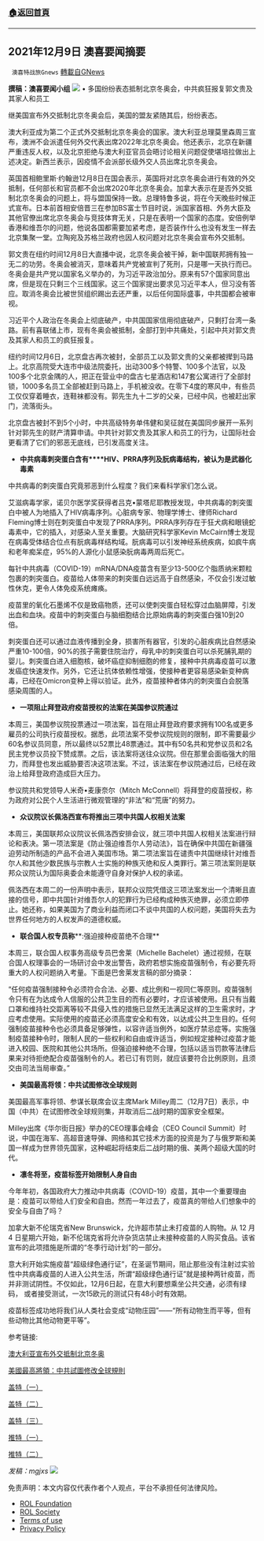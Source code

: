 ###  [:house:返回首頁](https://github.com/ourhimalayas/txt)
---


## 2021年12月9日 澳喜要闻摘要
` 澳喜特战旅Gnews` [轉載自GNews](https://gnews.org/zh-hans/1736185/)

**撰稿：澳喜要闻小组**
![](https://assets.gnews.org/wp-content/uploads/2021/12/Picture1-10.jpg)
• 多国纷纷表态抵制北京冬奥会，中共疯狂报复郭文贵及其家人和员工

继美国宣布外交抵制北京冬奥会后，美国的盟友紧随其后，纷纷表态。

澳大利亚成为第二个正式外交抵制北京冬奥会的国家。澳大利亚总理莫里森周三宣布，澳洲不会派遣任何外交代表出席2022年北京冬奥会。他还表示，北京在新疆严重违反人权，以及北京拒绝与澳大利亚官员会晤讨论相关问题促使堪培拉做出上述决定。新西兰表示，因疫情不会派部长级外交人员出席北京冬奥会。

英国首相鲍里斯‧约翰逊12月8日在国会表示，英国将对北京冬奥会进行有效的外交抵制，任何部长和官员都不会出席2020年北京冬奥会。加拿大表示在是否外交抵制北京冬奥会的问题上，将与盟国保持一致。总理特鲁多说，将在今天晚些时候正式宣布。日本前首相安倍晋三在参加BS富士节目时说，派国家首相、外务大臣及其他官僚出席北京冬奥会与竞技体育无关，只是在表明一个国家的态度。安倍例举香港和维吾尔的问题，他说各国都需要加紧考虑，是否装作什么也没有发生一样去北京集聚一堂。立陶宛及苏格兰政府也因人权问题对北京冬奥会宣布外交抵制。

郭文贵在纽约时间12月8日大直播中说，北京冬奥会被干掉，新中国联邦拥有独一无二的功劳。冬奥会被消灭，意味着共产党被宣判了死刑，只是哪一天执行而已。冬奥会是共产党以国家名义举办的，为习近平政治加分。原来有57个国家同意出席，但是现在只剩三个三线国家。这三个国家提出要求见习近平本人，但习没有答应。取消冬奥会比被世贸组织踢出去还严重，以后任何国际盛事，中共国都会被审视。

习近平个人政治在冬奥会上彻底破产，中共国国家信用彻底破产，只剩打台湾一条路。前有喜联储上市，现有冬奥会被抵制，全部打到中共痛处，引起中共对郭文贵及其家人和员工的疯狂报复。

纽约时间12月6日，北京盘古再次被封，全部员工以及郭文贵的父亲都被撵到马路上。北京高院受大连市中级法院委托，出动300多个特警、100多个法官，以及100多个北京金隅的人，把正在营业中的盘古七星酒店和147套公寓进行了全部封锁，1000多名员工全部被赶到马路上，手机被没收。在零下4度的寒风中，有些员工仅仅穿着睡衣，连鞋袜都没有。郭先生九十二岁的父亲，已经中风，也被赶出家门，流落街头。

北京盘古被封不到5个小时，中共高级特务单伟健和吴征就在美国同步展开一系列针对郭先生的财产清算申请。中共针对郭文贵及其家人和员工的行为，让国际社会更看清了它们的邪恶无底线，已引发高度关注。

- **中共病毒刺突蛋白含有****HIV、PRRA序列及朊病毒结构，被认为是武器化毒素**


中共病毒的刺突蛋白究竟邪恶到什么程度？我们来看科学家们怎么说。

艾滋病毒学家，诺贝尔医学奖获得者吕克•蒙塔尼耶教授发现，中共病毒的刺突蛋白中被人为地插入了HIV病毒序列。心脏病专家、物理学博士、律师Richard Fleming博士则在刺突蛋白中发现了PRRA序列。PRRA序列存在于狂犬病和眼镜蛇毒素中，它的插入，对感染人至关重要。大脑研究科学家Kevin McCairn博士发现在病毒受体结合位点有朊病毒样结构域。朊病毒可以引发神经系统疾病，如疯牛病和老年痴呆症，95%的人源化小鼠感染朊病毒两周后死亡。

每针中共病毒（COVID-19）mRNA/DNA疫苗含有至少13-500亿个脂质纳米颗粒包裹的刺突蛋白。疫苗给人体带来的刺突蛋白远远高于自然感染，不仅会引发过敏性休克，更令人体免疫系统瘫痪。

疫苗里的氧化石墨烯不仅是致癌物质，还可以使刺突蛋白轻松穿过血脑屏障，引发出血和血块。疫苗中的刺突蛋白与脑细胞结合比原始病毒的刺突蛋白强10到20倍。

刺突蛋白还可以通过血液传播到全身，损害所有器官，引发的心脏疾病比自然感染严重10-100倍，90%的孩子需要住院治疗，母乳中的刺突蛋白可以杀死脯乳期的婴儿。刺突蛋白进入细胞核，破坏癌症抑制细胞的修复，接种中共病毒疫苗可以激发癌症快速发作。另外，它还让抗体依赖性增强，使接种者更容易感染新变种病毒，已经在Omicron变种上得以验证。此外，疫苗接种者体内的刺突蛋白会脱落感染周围的人。

- **一项阻止拜登政府疫苗授权的法案在美国参议院通过**


本周三，美国参议院投票通过一项法案，旨在阻止拜登政府要求拥有100名或更多雇员的公司执行疫苗授权。据悉，此项法案不受参议院规则的限制，即不需要最少60名参议员同意，所以最终以52票比48票通过。其中有50名共和党参议员和2名民主党参议员投下赞成票。之后，该法案将送往众议院。但在那里会面临强大的阻力，而拜登也发出威胁要否决这项法案。不过，该法案在参议院通过后，已经在政治上给拜登政府造成巨大压力。

参议院共和党领导人米奇•麦康奈尔（Mitch McConnell）将拜登的疫苗授权，称为政府对公民个人生活进行微观管理的“非法”和“荒唐”的努力。

- **众议院议长佩洛西宣布将推出三项中共国人权相关法案**


本周三，美国联邦众议院议长佩洛西安排会议，就三项中共国人权相关法案进行辩论和表决。第一项法案是《防止强迫维吾尔人劳动法》，旨在确保中共国在新疆强迫劳动所制造的产品不会进入美国市场。第二项法案旨在谴责中共国继续针对维吾尔人和其他少数民族与宗教人士实施的种族灭绝和反人类罪行。第三项法案则是联邦众议院认为国际奥委会未能遵守自身对保护人权的承诺。

佩洛西在本周二的一份声明中表示，联邦众议院凭借这三项法案发出一个清晰且直接的信号，即中共国针对维吾尔人的犯罪行为已经构成种族灭绝罪，必须立即停止。她还称，如果美国为了商业利益而闭口不谈中共国的人权问题，美国将失去为世界任何地方的人权发声的道德权威。

- **联合国人权专员称****:强迫接种疫苗绝不合理**


本周三，联合国人权事务高级专员巴舍莱（Michelle Bachelet）通过视频，在联合国人权理事会的一场研讨会中发出警告，政府若想实施疫苗强制令，有必要先将重大的人权问题纳入考量。下面是巴舍莱发言稿的部分摘录：

“任何疫苗强制接种令必须符合合法、必要、成比例和一视同仁等原则。疫苗强制令只有在为达成令人信服的公共卫生目的而有必要时，才应该被使用。且只有当戴口罩和维持社交距离等较不具侵入性的措施已显然无法满足这样的卫生需求时，才应考虑使用。实际使用的疫苗还必须高度安全和有效，以达成公共卫生目的。任何强制疫苗接种令也必须具备足够弹性，以容许适当例外，如医疗禁忌症等。实施强制疫苗接种令时，限制人民的一些权利和自由或许适当，例如规定接种过疫苗才能进入校园、医院和其他公共场所。但强迫接种绝不合理，包括以适当罚款等法律后果来对待拒绝配合疫苗强制令的人。若已订有罚则，就应该要符合比例原则，且须交由司法当局审查。”

- **美国最高将领：中共试图修改全球规则**


美国最高军事将领、参谋长联席会议主席Mark Milley周二（12月7日）表示，中国（中共）在试图修改全球规则集，并取消后二战时期的国家安全框架。

Milley出席《华尔街日报》举办的CEO理事会峰会（CEO Council Summit）时说，中国在海军、高超音速导弹、网络和其它技术方面的投资是为了与俄罗斯和美国一样成为世界领先国家，这种崛起将结束后二战时期的俄、美两个超级大国的时代。

- **凛冬将至，疫苗标签开始限制人身自由**


今年年初，各国政府大力推动中共病毒（COVID-19）疫苗，其中一个重要理由是：疫苗可以带给人们安全和自由。然而一年过去了，疫苗真的带给人们想象中的安全与自由了吗？

加拿大新不伦瑞克省New Brunswick，允许超市禁止未打疫苗的人购物。从 12 月 4 日星期六开始，新不伦瑞克省将允许杂货店禁止未接种疫苗的人购买食品。该省宣布的此项措施是所谓的“冬季行动计划”的一部分。

意大利开始实施疫苗“超级绿色通行证”，在圣诞节期间，阻止那些没有注射过实验性中共病毒疫苗的人进入公共生活，所谓“超级绿色通行证”就是接种两针疫苗，而并非测试阴性。不仅如此，12月6日起，在意大利要想乘坐公共交通，必须有绿码， 或者接受测试，一次15欧元的测试只有48小时有效期。

疫苗标签成功地将我们从人类社会变成“动物庄园”——“所有动物生而平等，但有些动物比其他动物更平等”。

参考链接:

[澳大利亚宣布外交抵制北京冬奥](https://www.rfi.fr/cn/%E4%B8%AD%E5%9B%BD/20211208-%E6%BE%B3%E5%A4%A7%E5%88%A9%E4%BA%9A%E5%AE%A3%E5%B8%83%E5%A4%96%E4%BA%A4%E6%8A%B5%E5%88%B6%E5%8C%97%E4%BA%AC%E5%86%AC%E5%A5%A5)

[美國最高將領：中共試圖修改全球規則](https://hk.epochtimes.com/news/2021-12-09/58327432)

[盖特（一）](https://www.gettr.com/user/xinshilianhua)

[盖特（二）](https://www.gettr.com/post/pj5juo5e5e)

[盖特（三）](https://www.gettr.com/post/piz3nf15a9)

[推特（一）](https://twitter.com/spoonfull9/status/1468097707139076100)

[推特（二）](https://twitter.com/Pancho66196600/status/1468102111707631617)

*发稿：mgjxs*
![](https://assets.gnews.org/wp-content/uploads/2021/12/TA1-1.jpg)
 

免责声明：本文内容仅代表作者个人观点，平台不承担任何法律风险。

- [ROL Foundation](https://rolfoundation.org/)
- [ROL Society](https://rolsociety.org/)
- [Terms of use](https://gnews.org/terms-of-use-3/)
- [Privacy Policy](https://gnews.org/privacy-policy/)
